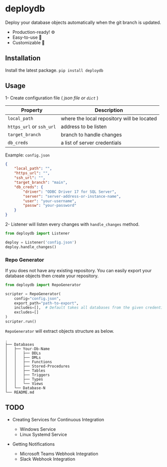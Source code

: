 # deploydb

Deploy your database objects automatically when the git branch is updated.

* Production-ready! ⚙️
* Easy-to-use 🔨
* Customizable 🔧


## Installation
Install the latest package. `pip install deploydb`


## Usage
1- Create configuration file ( *json file or `dict`* )

|Property|Description|
|------------|-----------|
|`local_path`|where the local repository will be located|
|`https_url` or `ssh_url`|address to be listen|
|`target_branch`|branch to handle changes|
|`db_creds`|a list of server credentials|

Example: `config.json`
```json
{
    "local_path": "",
    "https_url": "",
    "ssh_url": "",
    "target_branch": "main",
    "db_creds": {
        "driver": "ODBC Driver 17 for SQL Server",
        "server": "server-address-or-instance-name",
        "user": "your-username",
        "passw": "your-password"
    }
}
```

2- Listener will listen every changes with `handle_changes` method.

```python
from deploydb import Listener

deploy = Listener('config.json')
deploy.handle_changes()
```


### Repo Generator
If you does not have any existing repository. You can easily export your database objects then create your repository.
```python
from deploydb import RepoGenerator

scripter = RepoGenerator(
    config="config.json",
    export_path="path-to-export",
    includes=[],  # Default takes all databases from the given credential if not specified.
    excludes=[]
)
scripter.run()
```
`RepoGenerator` will extract objects structure as below.

```
.
├── Databases
│   ├── Your-Db-Name
│   │   ├── DDLs
│   │   ├── DMLs
│   │   ├── Functions
│   │   ├── Stored-Procedures
│   │   ├── Tables
│   │   ├── Triggers
│   │   ├── Types
│   │   └── Views
│   └── Database-N
└── README.md
```

## TODO

* Creating Services for Continuous Integration
    * Windows Service
    * Linux Systemd Service

* Getting Notifications
    * Microsoft Teams Webhook Integration
    * Slack Webhook Integration
